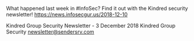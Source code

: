 What happened last week in #InfoSec? Find it out with the Kindred security newsletter!
https://news.infosecgur.us/2018-12-10

Kindred Group Security Newsletter - 3 December 2018
Kindred Group Security
newsletter@sendersrv.com
